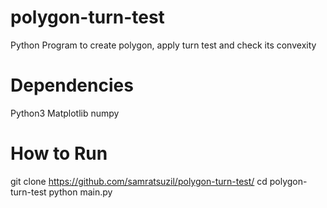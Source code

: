 # polygon-turn-test
  Python Program to create polygon, apply turn test and check its convexity

# Dependencies
  Python3
  Matplotlib
  numpy

# How to Run
  git clone https://github.com/samratsuzil/polygon-turn-test/
  cd polygon-turn-test
  python main.py
